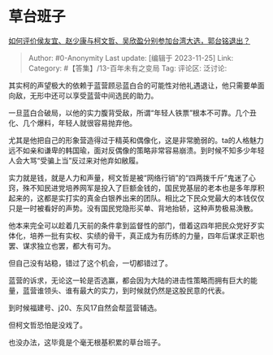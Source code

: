 # 草台班子
[如何评价侯友宜、赵少康与柯文哲、吴欣盈分别参加台湾大选，郭台铭退出？](https://www.zhihu.com/question/631672191/answer/3301518358)

> Author: #0-Anonymity
> Last update: [编辑于 2023-11-25]
> Link:
> Category: #【答集】/13-百年未有之变局 
> Tag:
> 评论区:
> 泛讨论:

其实柯的声望极大的依赖于蓝营顾忌蓝白合的可能性对他礼遇退让，他只需要单面向敌，无形中还可以享受蓝营中间选民的助力。

一旦蓝白合破局，以他的实力腹背受敌，所谓“年轻人铁票”根本不可靠。几个丑化、几个爆料，年轻人就很容易抛弃他。

尤其是他把自己的形象营造得过于精英和偶像化，这是非常脆弱的。ta的人格魅力远不如亲和谦卑的韩国瑜，面对反偶像的策略非常容易崩溃。到时候不知多少年轻人会大骂“受骗上当”反过来对他弃如敝履。

实力就是钱，就是人力和声量，柯文哲是被“网络行销”的“四两拨千斤”鬼迷了心窍，殊不知民进党培养网军是投入了巨额金钱的，国民党基层的老本也是多年厚积起来的，这都是实打实的真金白银养出来的团队。相比之下民众党最大的本钱仅仅只是一时被看好的声势。没有国民党隐形买单、背地抬轿，这种声势极易涣散。

他本来完全可以趁着几天前的条件拿到监督性的部门，借着这四年把民众党好歹实体化，培养一批有实权、实绩的骨干，真正成为有历练的力量，四年后谋求正职也罢、谋求独立也罢，都大有可为。

但自己没有站稳，错过了这个机会，一切都错过了。

蓝营的诉求，无论这一轮是否选赢，都会因为大陆的进击性策略而拥有巨大的能量，蓝营谁领头、谁有最大的实力，到时候就仍然是这股民意的代表。

到时候福建号、j20、东风17自然会帮蓝营辅选。

但柯文哲恐怕是没戏了。

也没办法，这毕竟是个毫无根基积累的草台班子。